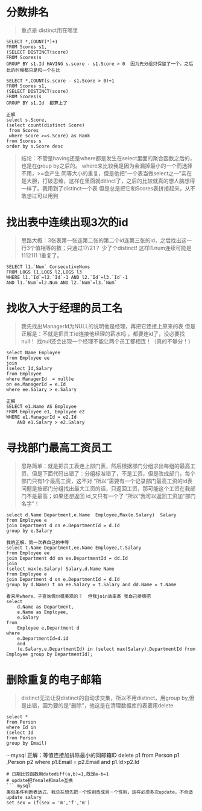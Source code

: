 # 分数排名
>重点是 distinct用在哪里

```mysql
SELECT *,COUNT(*)+1
FROM Scores s1,
(SELECT DISTINCT(score)
FROM Scores)s
GROUP BY s1.Id HAVING s.score - s1.Score > 0  因为先分组只保留了一个，之后比的时候都只是和一个在比
```
```mysql
SELECT *,COUNT(s.score - s1.Score > 0)+1
FROM Scores s1,
(SELECT DISTINCT(score)
FROM Scores)s
GROUP BY s1.Id  都算上了
```
```mysql
正解
select s.Score,
(select count(distinct Score)
 from Scores
 where score >=s.Score) as Rank
from Scores s 
order by s.Score desc
```
> 结论：不管是having还是where都是发生在select里面的聚合函数之后的，也是在group by之后的。  where来比较我是因为会漏掉最小的一个而选择不用，>=会产生
同等大小的重复，但是他把“一个表当做select之一”实在是大胆，打破思维，这样在里面就ditinct了，之后的比较就真的想人脑想得一样了。我用到了distinct一个表
但是总是把它和Scores表拼接起来，从不敢想过可以用到


# 找出表中连续出现3次的id
> 思路大概：3张表第一张连第二张的第二个id连第三张的id，之后找出这一行3个值相等的数；只通过17/21？  少了个distinct!  这样l1.num连续可能是1112111
1重复了。
```mysql
SELECT l1.`Num` ConsecutiveNums 
FROM LOGS l1,LOGS l2,LOGS l3
WHERE l1.`Id`=l2.`Id`-1 AND l2.`Id`=l3.`Id`-1
AND l1.`Num`=l2.Num AND l2.`Num`=l3.`Num`
```

# 找收入大于经理的员工名
>我先找出ManagerId为NULL的说明他是经理，再把它连接上原来的表  但是正解是：不就是把员工id连接他经理的薪水吗 ，都要连id了，没必要找null！
找null还会出现一个经理不能让两个员工都相连！（真的不够分！）
```mysql
select Name Employee
from Employee ee
join
(select Id,Salary
from Employee 
where ManagerId  = null)e
on ee.ManagerId = e.Id
where ee.Salary > e.Salary
```
```mysql
正解
SELECT e1.Name AS Employee
FROM Employee e1, Employee e2
WHERE e1.ManagerId = e2.Id
	AND e1.Salary > e2.Salary
```
# 寻找部门最高工资员工
> 思路简单：就是把员工表连上部门表，然后根据部门分组求出每组的最高工资，但是下面代码出错了：分组标准错了，不是工资，但是改成部门，每个部门只有1个最高工资，这不对     “所以”需要有一个记录部门最高工资的id表  问题是按部门分组找出最大工资的话，只返回工资，那可能这个工资在我部门不是最高；如果还想返回
id,又只有一个了  “所以”我可以返回工资加“部门名字”！
```mysql
select d.Name Department,e.Name  Employee,Max(e.Salary)  Salary
from Employee e
join Department d on e.DepartmentId = d.Id
group by e.Salary
```
```mysql
我的正解，第一次靠自己的中等
select t.Name Department,ee.Name Employee,t.Salary
from Employee ee
join Department dd on ee.DepartmentId = dd.Id
join
(select max(e.Salary) Salary,d.Name Name
from Employee e
join Department d on e.DepartmentId = d.Id
group by d.Name) t on ee.Salary = t.Salary and dd.Name = t.Name
```
```mysql
看来用where、子查询偶尔挺美观的？  但我join效率高 我自己排版把
select 
    d.Name as Department,
    e.Name as Employee,
    e.Salary 
from 
    Employee e,Department d 
where
    e.DepartmentId=d.id 
    and
    (e.Salary,e.DepartmentId) in (select max(Salary),DepartmentId from Employee group by DepartmentId);
```
#  删除重复的电子邮箱
> distinct无法让没distinct的自动求交集，所以不用distinct，用group by,但是出错，因为要的是“删除”，他这是在清理数据库的表要用delete
```mysql
select *
from Person
where Id in 
(select Id
from Person
group by Email)
```
···mysql
正解：等值连接加排除最小的同邮箱ID
delete p1
from Person p1 ,Person p2
where p1.Email = p2.Email and p1.Id>p2.Id
```
# 日期比较函数用datediff(a,b)=1,既是a-b=1
# update把female和male互换
``` mysql
类似条件判断表达式，我总在想先把一个性别改成另一个性别，这样必须多次update，不合适
update salary
set sex = if(sex = 'm','f','m')
```
